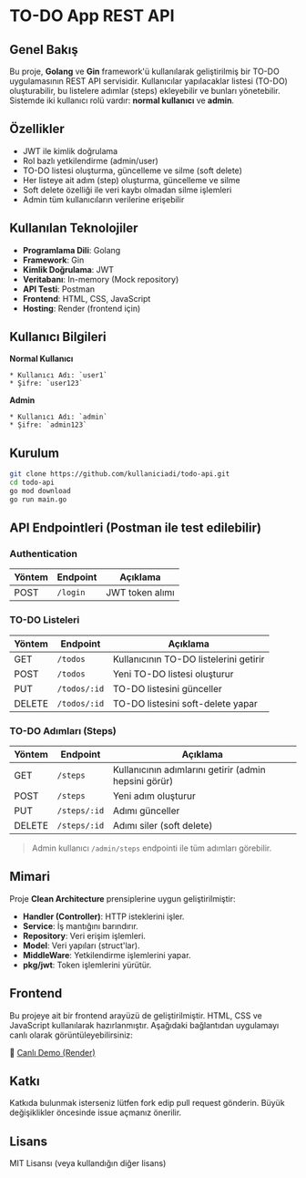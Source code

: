 # TO-DO App REST API

## Genel Bakış

Bu proje, **Golang** ve **Gin** framework'ü kullanılarak geliştirilmiş bir TO-DO uygulamasının REST API servisidir. Kullanıcılar yapılacaklar listesi (TO-DO) oluşturabilir, bu listelere adımlar (steps) ekleyebilir ve bunları yönetebilir. Sistemde iki kullanıcı rolü vardır: **normal kullanıcı** ve **admin**.

## Özellikler

*  JWT ile kimlik doğrulama
*  Rol bazlı yetkilendirme (admin/user)
*  TO-DO listesi oluşturma, güncelleme ve silme (soft delete)
*  Her listeye ait adım (step) oluşturma, güncelleme ve silme
*  Soft delete özelliği ile veri kaybı olmadan silme işlemleri
*  Admin tüm kullanıcıların verilerine erişebilir

## Kullanılan Teknolojiler

* **Programlama Dili**: Golang
* **Framework**: Gin
* **Kimlik Doğrulama**: JWT
* **Veritabanı**: In-memory (Mock repository)
* **API Testi**: Postman
* **Frontend**: HTML, CSS, JavaScript
* **Hosting**: Render (frontend için)

## Kullanıcı Bilgileri

**Normal Kullanıcı**

    * Kullanıcı Adı: `user1`
    * Şifre: `user123`
   
**Admin**

    * Kullanıcı Adı: `admin`
    * Şifre: `admin123`

## Kurulum

```bash
git clone https://github.com/kullaniciadi/todo-api.git
cd todo-api
go mod download
go run main.go
```

## API Endpointleri (Postman ile test edilebilir)

### Authentication

| Yöntem | Endpoint | Açıklama        |
| ------ | -------- | --------------- |
| POST   | `/login` | JWT token alımı |

### TO-DO Listeleri

| Yöntem | Endpoint     | Açıklama                               |
| ------ | ------------ | -------------------------------------- |
| GET    | `/todos`     | Kullanıcının TO-DO listelerini getirir |
| POST   | `/todos`     | Yeni TO-DO listesi oluşturur           |
| PUT    | `/todos/:id` | TO-DO listesini günceller              |
| DELETE | `/todos/:id` | TO-DO listesini soft-delete yapar      |

### TO-DO Adımları (Steps)

| Yöntem | Endpoint     | Açıklama                                              |
| ------ | ------------ | ----------------------------------------------------- |
| GET    | `/steps`     | Kullanıcının adımlarını getirir (admin hepsini görür) |
| POST   | `/steps`     | Yeni adım oluşturur                                   |
| PUT    | `/steps/:id` | Adımı günceller                                       |
| DELETE | `/steps/:id` | Adımı siler (soft delete)                             |

> Admin kullanıcı `/admin/steps` endpointi ile tüm adımları görebilir.

## Mimari

Proje **Clean Architecture** prensiplerine uygun geliştirilmiştir:

* **Handler (Controller)**: HTTP isteklerini işler.
* **Service**: İş mantığını barındırır.
* **Repository**: Veri erişim işlemleri.
* **Model**: Veri yapıları (struct'lar).
* **MiddleWare**: Yetkilendirme işlemlerini yapar.
* **pkg/jwt**: Token işlemlerini yürütür.
## Frontend

Bu projeye ait bir frontend arayüzü de geliştirilmiştir. HTML, CSS ve JavaScript kullanılarak hazırlanmıştır. Aşağıdaki bağlantıdan uygulamayı canlı olarak görüntüleyebilirsiniz:

🔗 [Canlı Demo (Render)](https://todo-project-69kz.onrender.com)


##  Katkı

Katkıda bulunmak isterseniz lütfen fork edip pull request gönderin. Büyük değişiklikler öncesinde issue açmanız önerilir.
##  Lisans

MIT Lisansı (veya kullandığın diğer lisans)
